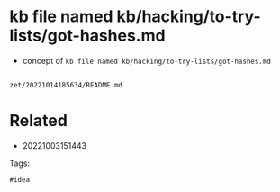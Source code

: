 # kb file named kb/hacking/to-try-lists/got-hashes.md

- concept of `kb file named kb/hacking/to-try-lists/got-hashes.md`

```
```

` zet/20221014185634/README.md `

# Related

- 20221003151443

Tags:

    #idea

